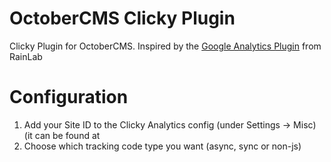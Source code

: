 # OctoberCMS Clicky Plugin
Clicky Plugin for OctoberCMS. Inspired by the [Google Analytics Plugin](https://github.com/rainlab/googleanalytics-plugin) from RainLab

# Configuration
1. Add your Site ID to the Clicky Analytics config (under Settings -> Misc) (it
   can be found at [](https://clicky.com/user/)
2. Choose which tracking code type you want (async, sync or non-js)
